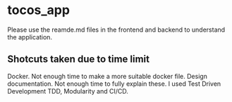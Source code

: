 # tocos_app

Please use the reamde.md files in the frontend and backend to understand the application.

## Shotcuts taken due to time limit

Docker. Not enough time to make a more suitable docker file.
Design documentation. Not enough time to fully explain these. I used Test Driven Development TDD, Modularity and CI/CD.
